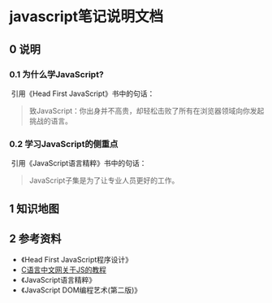 # javascript笔记说明文档

## 0 说明

### 0.1 为什么学JavaScript?

​		引用《Head First JavaScript》书中的句话：

> 致JavaScript：你出身并不高贵，却轻松击败了所有在浏览器领域向你发起挑战的语言。

### 0.2 学习JavaScript的侧重点

​		引用《JavaScript语言精粹》书中的句话：

> JavaScript子集是为了让专业人员更好的工作。

## 1 知识地图



## 2 参考资料

- 《Head First JavaScript程序设计》
- [C语言中文网关于JS的教程](http://c.biancheng.net/js/)
- 《JavaScript语言精粹》
- 《JavaScript DOM编程艺术(第二版)》

